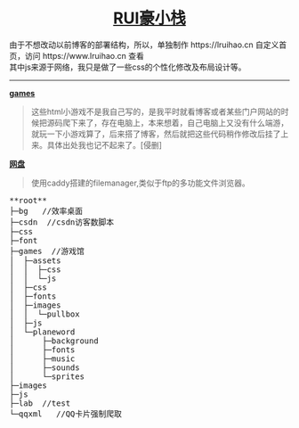 <h1 align="center"><a href="https://www.lruihao.cn" target="_blank">RUI豪小栈</a></h1>
由于不想改动以前博客的部署结构，所以，单独制作 https://lruihao.cn 自定义首页，访问 https://www.lruihao.cn 查看<br>
其中js来源于网络，我只是做了一些css的个性化修改及布局设计等。<br>

---

**[games](https://www.lruihao.cn/games)**

> 这些html小游戏不是我自己写的，是我平时就看博客或者某些门户网站的时候把源码爬下来了，存在电脑上，本来想着，自己电脑上又没有什么端游，就玩一下小游戏算了，后来搭了博客，然后就把这些代码稍作修改后挂了上来。具体出处我也记不起来了。[侵删]

**[网盘](https://pan.lruihao.cn)**

> 使用caddy搭建的filemanager,类似于ftp的多功能文件浏览器。

<pre>
**root**
├─bg   //效率桌面
├─csdn  //csdn访客数脚本
├─css
├─font
├─games  //游戏馆
│  ├─assets
│  │  ├─css
│  │  └─js
│  ├─css
│  ├─fonts
│  ├─images
│  │  └─pullbox
│  ├─js
│  └─planeword
│      ├─background
│      ├─fonts
│      ├─music
│      ├─sounds
│      └─sprites
├─images
├─js
├─lab  //test
└─qqxml   //QQ卡片强制爬取
<pre>
